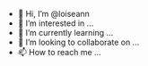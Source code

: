 - 👋 Hi, I’m @loiseann
- 👀 I’m interested in ...
- 🌱 I’m currently learning ...
- 💞️ I’m looking to collaborate on ...
- 📫 How to reach me ...

<!---
loiseann/loiseann is a ✨ special ✨ repository because its `README.md` (this file) appears on your GitHub profile.
You can click the Preview link to take a look at your changes.
--->
